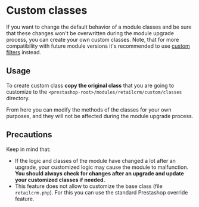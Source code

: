 # Custom classes

If you want to change the default behavior of a module classes and be sure that these changes won't be overwritten during the module upgrade process, you can create your own custom classes. 
Note, that for more compatibility with future module versions it's recommended to use [custom filters](Filters.md) instead.

## Usage

To create custom class **copy the original class** that you are going to customize to the `<prestashop-root>/modules/retailcrm/custom/classes` directory.

From here you can modify the methods of the classes for your own purposes, and they will not be affected during the module upgrade process.

## Precautions

Keep in mind that:

* If the logic and classes of the module have changed a lot after an upgrade, your customized logic may cause the module to malfunction. **You should always check for changes after an upgrade and update your customized classes if needed.**
* This feature does not allow to customize the base class (file `retailcrm.php`). For this you can use the standard Prestashop override feature.

